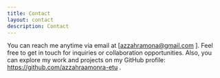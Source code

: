 ```yaml
---
title: Contact
layout: contact
description: Contact
---
```


You can reach me anytime via email at [azzahramona@gmail.com
]. Feel free to get in touch for inquiries or collaboration opportunities. Also, you can explore my work and projects on my GitHub profile: https://github.com/azzahraamonra-etu
.